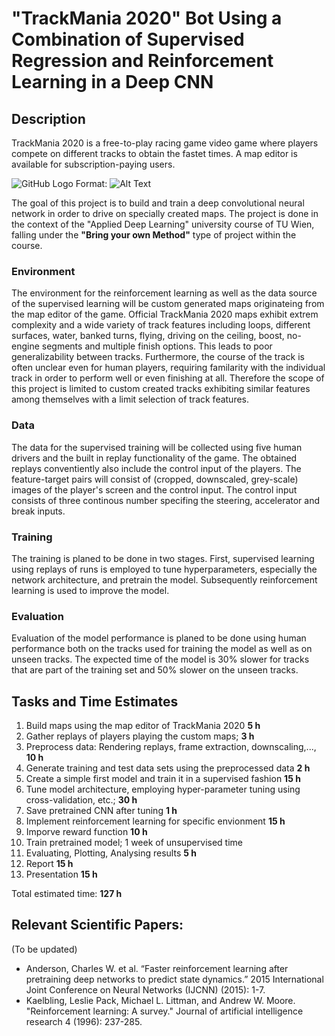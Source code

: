 # "TrackMania 2020" Bot Using a Combination of Supervised Regression and Reinforcement Learning in a Deep CNN

## Description
TrackMania 2020 is a free-to-play racing game video game where players compete on different tracks to obtain the fastet times. A map editor is available for subscription-paying users. 

![GitHub Logo](/images/logo.png)
Format: ![Alt Text](url)

The goal of this project is to build and train a deep convolutional neural network in order to drive on specially created maps. The project is done in the context of the "Applied Deep Learning" university course of TU Wien, falling under the **"Bring your own Method"** type of project within the course.

### Environment
The environment for the reinforcement learning as well as the data source of the supervised learning will be custom generated maps originateing from the map editor of the game. Official TrackMania 2020 maps exhibit extrem complexity and a wide variety of track features including loops, different surfaces, water, banked turns, flying, driving on the ceiling, boost, no-engine segments and multiple finish options. This  leads to poor generalizability between tracks. Furthermore, the course of the track is often unclear even for human players, requiring familarity with the individual track in order to perform well or even finishing at all. Therefore the scope of this project is limited to custom created tracks exhibiting similar features among themselves with a limit selection of track features.

### Data
The data for the supervised training will be collected using five human drivers and the built in replay functionality of the game. The obtained replays conventiently also include the control input of the players. The feature-target pairs will consist of (cropped, downscaled, grey-scale) images of the player's screen and the control input. The control input consists of three continous number specifing the steering, accelerator and break inputs.

### Training
The training is planed to be done in two stages. First, supervised learning using replays of runs is employed to tune hyperparameters, especially the network architecture, and pretrain the model. Subsequently reinforcement learning is used to improve the model.

### Evaluation
Evaluation of the model performance is planed to be done using human performance both on the tracks used for training the model as well as on unseen tracks. The expected time of the model is 30% slower for tracks that are part of the training set and 50% slower on the unseen tracks.

## Tasks and Time Estimates
1.	Build maps using the map editor of TrackMania 2020 __5 h__
1.	Gather replays of players playing the custom maps; __3 h__
1.	Preprocess data: Rendering replays, frame extraction, downscaling,..., __10 h__
1.	Generate training and test data sets using the preprocessed data __2 h__
1.	Create a simple first model and train it in a supervised fashion __15 h__
1.	Tune model architecture, employing hyper-parameter tuning using cross-validation, etc.; __30 h__
1.	Save pretrained CNN after tuning __1 h__
1.	Implement reinforcement learning for specific envionment __15 h__
1.	Imporve reward function __10 h__
1.	Train pretrained model; 1 week of unsupervised time
1.	Evaluating, Plotting, Analysing results __5 h__
1.	Report __15 h__
1.	Presentation __15 h__

Total estimated time: __127 h__

## Relevant Scientific Papers:
(To be updated)
*  Anderson, Charles W. et al. “Faster reinforcement learning after pretraining deep networks to predict state dynamics.” 2015 International Joint Conference on Neural Networks (IJCNN) (2015): 1-7.
*  Kaelbling, Leslie Pack, Michael L. Littman, and Andrew W. Moore. "Reinforcement learning: A survey." Journal of artificial intelligence research 4 (1996): 237-285.
